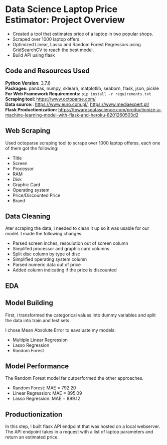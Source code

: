 # Data Science Laptop Price Estimator: Project Overview
* Created a tool that estimates price of a laptop in two popular shops.
* Scraped over 1000 laptop offers.
* Optimized Linear, Lasso and Random Forest Regressors using GridSearchCV to reach the best model.
* Build API using flask

## Code and Resources Used
**Python Version:** 3.7.6  
**Packages:** pandas, numpy, sklearn, matplotlib, seaborn, flask, json, pickle  
**For Web  Framework Requirements:** ```pip install -r requirements.txt```  
**Scraping tool:** https://www.octoparse.com/  
**Data source:**: https://www.euro.com.pl/, https://www.mediaexpert.pl/  
**Flask Productionization:** https://towardsdatascience.com/productionize-a-machine-learning-model-with-flask-and-heroku-8201260503d2

## Web Scraping
Used octoparse scraping tool to scrape over 1000 laptop offerss, each one of them got the following:
* Title
* Screen
* Processor
* RAM
* Disk
* Graphic Card
* Operating system
* Price/Discounted Price
* Brand

## Data Cleaning
Ater scraping the data, i needed to clean it up so it was usable for our model. I made the following changes:
* Parsed screen inches, resoulution out of screen column
* Simplifed processor and graphic card columns 
* Split disc column by type of disc
* Simplified operating system column
* Parsed numeric data out of price
* Added column indicating if the price is discounted

## EDA

## Model Building
First, i transformed the categorical values into dummy variables and split the data into train and test sets.

I chose Mean Absolute Error to eavaluate my models:
* Multiple Linear Regression 
* Lasso Regression
* Random Forest

## Model Performance
The Random Forest model far outperformed the other approaches.
* Random Forest: MAE = 792.20
* Linear Regression: MAE = 895.09
* Lasso Regression: MAE = 899.12

## Productionization
In this step, I built flask API endpoint that was hosted on a local webserver. The API endpoint takes in a request with a list of laptop parameters and return an estimated price.
